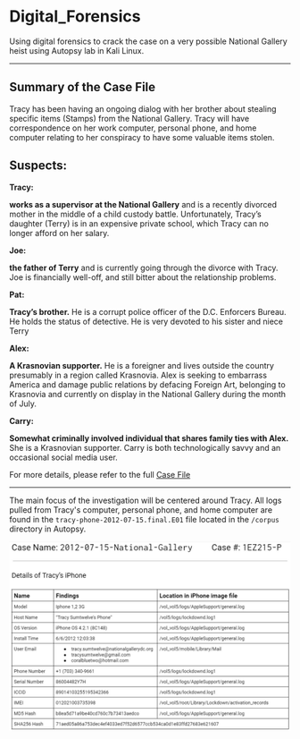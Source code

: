 # Digital_Forensics

Using digital forensics to crack the case on a very possible National Gallery heist using Autopsy lab in Kali Linux.

---

## Summary of the Case File

Tracy has been having an ongoing dialog with her brother about stealing
specific items (Stamps) from the National Gallery. Tracy will have correspondence on her work
computer, personal phone, and home computer relating to her conspiracy to have some
valuable items stolen.

## Suspects:

**Tracy:**

**works as a supervisor at the National Gallery** and is a recently divorced mother in the middle
of a child custody battle. Unfortunately, Tracy’s daughter (Terry) is in an expensive private school,
which Tracy can no longer afford on her salary.

**Joe:**

**the father of Terry** and is currently going through the divorce with Tracy. Joe is financially
well-off, and still bitter about the relationship problems.

**Pat:**

**Tracy’s brother.** He is a corrupt police officer of the D.C. Enforcers Bureau. He holds the
status of detective. He is very devoted to his sister and niece Terry

**Alex:**

**A Krasnovian supporter.** He is a foreigner
and lives outside the country presumably in a region called Krasnovia. Alex is seeking to embarrass America and damage public relations by defacing Foreign
Art, belonging to Krasnovia and currently on display in the National Gallery during the month of July. 

**Carry:**

**Somewhat criminally involved individual that shares family ties with Alex.** She is a Krasnovian supporter. Carry is both technologically savvy and an occasional social media user. 

For more details, please refer to the full [Case File](https://github.com/ldover29/Digital_Forensics/blob/main/Case%20File/The_2012_National_Gallery_Scenario.pdf)

---

The main focus of the investigation will be centered around Tracy. All logs pulled from Tracy's computer, personal phone, and home computer are found in the ```tracy-phone-2012-07-15.final.E01``` file located in the ```/corpus``` directory in Autopsy.

![Details of Tracys Phone](https://github.com/ldover29/Digital_Forensics/blob/a29c4592629ed7ef4d906d8110b8ccee513453b1/Images/Details%20of%20Tracys%20Phone.jpg)


